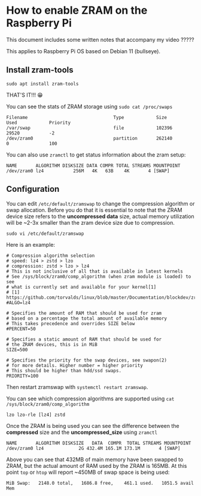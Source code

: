 # How to enable ZRAM on the Raspberry Pi

This document includes some written notes that accompany my video ?????

This applies to Raspberry Pi OS based on Debian 11 (bullseye).

## Install zram-tools

```
sudo apt install zram-tools
```

THAT'S IT!!! 😁

You can see the stats of ZRAM storage using `sudo cat /proc/swaps`

```
Filename                                Type            Size            Used            Priority
/var/swap                               file            102396          29520           -2
/dev/zram0                              partition       262140          0               100
```
You can also use `zramctl` to get status information about the zram setup:

```
NAME       ALGORITHM DISKSIZE DATA COMPR TOTAL STREAMS MOUNTPOINT
/dev/zram0 lz4           256M   4K   63B    4K       4 [SWAP]
```

## Configuration
You can edit `/etc/default/zramswap` to change the compression algorithm or swap allocation. Before you do that it is essential to note that
the ZRAM device size refers to the __uncompressed data__ size, actual memory utilization will be ~2-3x smaller than the zram device size due to compression.

`sudo vi /etc/default/zramswap`

Here is an example:

```
# Compression algorithm selection
# speed: lz4 > zstd > lzo
# compression: zstd > lzo > lz4
# This is not inclusive of all that is available in latest kernels
# See /sys/block/zram0/comp_algorithm (when zram module is loaded) to see
# what is currently set and available for your kernel[1]
# [1]  https://github.com/torvalds/linux/blob/master/Documentation/blockdev/zram.txt#L86
#ALGO=lz4

# Specifies the amount of RAM that should be used for zram
# based on a percentage the total amount of available memory
# This takes precedence and overrides SIZE below
#PERCENT=50

# Specifies a static amount of RAM that should be used for
# the ZRAM devices, this is in MiB
SIZE=500

# Specifies the priority for the swap devices, see swapon(2)
# for more details. Higher number = higher priority
# This should be higher than hdd/ssd swaps.
PRIORITY=100
```

Then restart zramswap with `systemctl restart zramswap`. 

You can see which compression algorithms are supported using `cat /sys/block/zram0/comp_algorithm`

```
lzo lzo-rle [lz4] zstd
```

Once the ZRAM is being used you can see the difference between the __compressed__ size and the __uncompressed_size__ using `zramctl`

```
NAME       ALGORITHM DISKSIZE   DATA  COMPR  TOTAL STREAMS MOUNTPOINT
/dev/zram0 lz4             2G 432.4M 165.1M 173.1M       4 [SWAP]
```

Above you can see that 432MB of main memory have been swapped to ZRAM, but the actual amount of RAM used by the ZRAM is 165MB. At this point `top` or `htop` will report
~450MB of swap space is being used:

```
MiB Swap:   2148.0 total,   1686.8 free,    461.1 used.   1051.5 avail Mem
```
